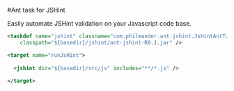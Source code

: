 #Ant task for JSHint

Easily automate JSHint validation on your Javascript code base.

```xml
<taskdef name="jshint" classname="com.philmander.ant.jshint.JsHintAntTask" 
    classpath="${basedir}/jshint/ant-jshint-R0.1.jar" />

<target name="runJsHint">
  
  <jshint dir="${basedir}/src/js" includes="**/*.js" />
    
</target>
```